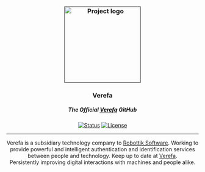 
<p  align="center">

<a  href=""  rel="noopener">

<h3 align="center"><img width=200px  height=200px  src="https://verefa.com//resources/images/logo.png"  alt="Project logo"></a></h3>

</p>

  

<h3 align="center">Verefa</h3>
<h5 align="center" underline=none text-decoration=none>
The Official 
<a href="https://robottik.co.uk/" style="color: black; text-decoration: underline;text-decoration-style: dotted;">Verefa</a> GitHub</h5> 


  

<div align="center">

  

[![Status](https://img.shields.io/badge/status-active-success.svg)]()
[![License](https://img.shields.io/badge/license-GNU-blue.svg)](/LICENSE)
</div>

---

  

<p  align="center"> Verefa is a subsidiary technology company to <a href="https://robottik.com/">Robottik Software</a>. Working to provide powerful and intelligent authentication and identification services between people and technology. Keep up to date at <a href="https://verefa.com/">Verefa</a>. 
<br>
Persistently improving digital interactions with machines and people alike.
</p>
